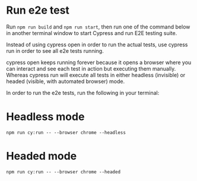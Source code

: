# Run e2e test
Run ```npm run build``` and ```npm run start```, 
then run one of the command below in another terminal window to start Cypress and run E2E testing suite.

Instead of using cypress open in order to run the actual tests,  use cypress run in order to see all e2e tests running.

cypress open keeps running forever because it opens a browser where you can interact and see each test in action but executing them manually. Whereas cypress run will execute all tests in either headless (invisible) or headed (visible, with automated browser) mode.

In order to run the e2e tests, run the following in your terminal:

# Headless mode
```npm run cy:run -- --browser chrome --headless```

# Headed mode
```npm run cy:run -- --browser chrome --headed```
